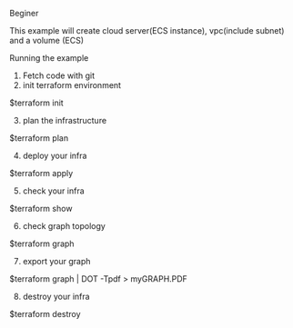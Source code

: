 Beginer

This example will create cloud server(ECS instance), vpc(include subnet) and a volume (ECS)


Running the example


1. Fetch code with git 
2. init terraform environment

$terraform init

3. plan the infrastructure

$terraform plan

4. deploy your infra

$terraform apply

5. check your infra

$terraform show

6. check graph topology

$terraform graph

7. export your graph

$terraform graph | DOT -Tpdf > myGRAPH.PDF

8. destroy your infra

$terraform destroy
